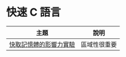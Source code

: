 # 快速 C 語言

主題                      | 說明
--------------------------|---------------------
[快取記憶體的影響力實驗](./cacheSpeed.md) | 區域性很重要
